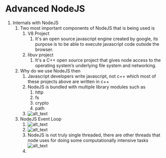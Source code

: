 # Advanced NodeJS

1. Internals with NodeJS
    1. Two most important components of NodeJS that is being used is
        1. V8 Project
            1. It's an open source javascript engine created by google, its purpose is to be able to execute javascript code outside the browser.
        2. libuv project
            1. It's a C++ open source project that gives node access to the operating system’s underlying file system and networking.
    2. Why do we use NodeJS then
        1. Javascript developers write javascript, not c++ which most of these projects above are written in c++
        2. NodeJS is bundled with multiple library modules such as
            1. http
            2. fs
            3. crypto
            4. path
        3. ![alt_text](images/image1.png "image_tooltip")
    3. NodeJS Event Loop
        1. ![alt_text](images/image2.png "image_tooltip")
        2. ![alt_text](images/image3.png "image_tooltip")
        3. NodeJS is not truly single threaded, there are other threads that node uses for doing some computationally intensive tasks ![alt_text](images/image4.png "image_tooltip")
        4.
